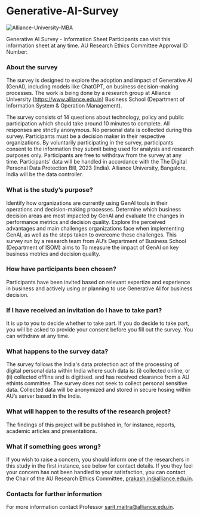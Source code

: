 # Generative-AI-Survey

![Alliance-University-MBA](https://github.com/saritmaitra/Generative-AI-Survey/assets/45025804/703ec713-0d63-4114-8b3e-1e88ddd5cb0d)

Generative AI Survey - Information Sheet
Participants can visit this information sheet at any time. AU Research Ethics Committee Approval ID Number: 

### About the survey
The survey is designed to explore the adoption and impact of Generative AI (GenAI), including models like ChatGPT, on business decision-making processes. The work is being done by a research group at Alliance University (https://www.alliance.edu.in) Business School (Department of Information System & Operation Management).

The survey consists of 14 questions about technology, policy and public participation which should take around 10 minutes to complete. All responses are strictly anonymous. No personal data is collected during this survey. Participants must be a decision maker in their respective organizations. By voluntarily participating in the survey, participants consent to the information they submit being used for analysis and research purposes only. Participants are free to withdraw from the survey at any time. Participants’ data will be handled in accordance with the The Digital Personal Data Protection Bill, 2023 (India). Alliance University, Bangalore, India will be the data controller.

### What is the study’s purpose?
Identify how organizations are currently using GenAI tools in their operations and decision-making processes. Determine which business decision areas are most impacted by GenAI and evaluate the changes in performance metrics and decision quality. Explore the perceived advantages and main challenges organizations face when implementing GenAI, as well as the steps taken to overcome these challenges. This survey run by a research team from AU’s Department of Business School (Department of ISOM) aims to To measure the impact of GenAI on key business metrics and decision quality.

### How have participants been chosen?
Participants have been invited based on relevant expertize and experience in business and actively using or planning to use Generative AI for business decision.

### If I have received an invitation do I have to take part?
It is up to you to decide whether to take part. If you do decide to take part, you will be asked to provide your consent before you fill out the survey. You can withdraw at any time.

### What happens to the survey data?
The survey follows the India's data protection act of the processing of digital personal data within India where such data is: (i) collected online, or (ii) collected offline and is digitised. and has received clearance from a AU ethints committee. The survey does not seek to collect personal sensitive data. Collected data will be anonymized and stored in secure hosing within AU’s server based in the India.

### What will happen to the results of the research project?
The findings of this project will be published in, for instance, reports, academic articles and presentations.

### What if something goes wrong?
If you wish to raise a concern, you should inform one of the researchers in this study in the first instance, see below for contact details. If you they feel your concern has not been handled to your satisfaction, you can contact the Chair of the AU Research Ethics Committee, prakash.in@alliance.edu.in.

### Contacts for further information
For more information contact Professor sarit.maitra@alliance.edu.in.
